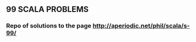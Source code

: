 ## 99 SCALA PROBLEMS 

### Repo of solutions to the page http://aperiodic.net/phil/scala/s-99/ ### 
